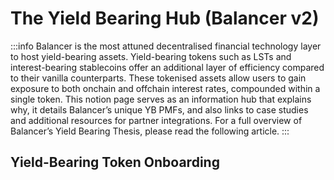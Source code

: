 

# The Yield Bearing Hub (Balancer v2)
:::info
Balancer is the most attuned decentralised financial technology layer to host yield-bearing assets. Yield-bearing tokens 
such as LSTs and interest-bearing stablecoins offer an additional layer of efficiency compared to their vanilla 
counterparts. These tokenised assets allow users to gain exposure to both onchain and offchain interest rates, 
compounded within a single token.  This notion page serves as an information hub that explains why, it details 
Balancer’s unique YB PMFs, and also links to case studies and additional resources for partner integrations. 
For a full overview of Balancer’s Yield Bearing Thesis, please read the following article.
:::


## Yield-Bearing Token Onboarding
<FAQList :faqs="faqs"></FAQList>
<script>
export default {
  data() {
    return {
      faqs: [
        {
          question: "What are steps to onboard a yield-bearing token?",
          answer: `
          <ol>
            <li>Whitelist your token here by doing a Pull-Request here (Maxis can assist): <a href="https://github.com/balancer/tokenlists">https://github.com/balancer/tokenlists</a>
              <ul>
                <li>Provide token images and store png files with the token address like 0x123.png</li>
                <li>Update tokenlists/balancer/tokens and the corresponding network typescript file by adding your token address (e.g. tokenlists/balancer/tokens/arbitrum/0x…</li>
              </ul>
            </li>
            <li>You need to have a rate-provider in place. For security reasons and to make sure your rate provider adheres to Balancer’s standards, please initiate a rate provider review here: <a href="https://github.com/balancer/code-review/issues">https://github.com/balancer/code-review/issues</a>
              <ul>
                <li>A registry of already reviewed providers is here: <a href="https://github.com/balancer/code-review/tree/main/rate-providers">https://github.com/balancer/code-review/tree/main/rate-providers</a></li>
              </ul>
            </li>
            <li>Create the pool (Balancer Maxis)
              <ul>
                <li>Go to <a href="https://pool-creator.web.app/">https://pool-creator.web.app/</a></li>
                <li>Choose ComposableStable Pool and make sure Yield Protocol Fee Exempt is false</li>
                <li>Approve and Add your token and your rate provider that has been approved in step 2</li>
                <li>Add any other token (and rate providers) for up to 5 tokens</li>
                <li>Create the pool</li>
              </ul>
            </li>
            <li>Perform init join with after pool creation</li>
            <li>Whitelist your pool by doing a PR here:</li>
            <li>Provide an API endpoint for your yield bearing token, easiest with api-yourtoken and the APR. The Maxis will make sure the APR is propagated in our front-end</li>
            <li>If you want to receive BAL rewards, set up a proper root gauge on the network your pool was deployed and apply for a gauge (Maxis will assist here):
              <ul>
                <li>Create the gauges: <a href="https://forum.balancer.fi/t/instructions-overview/2674">https://forum.balancer.fi/t/instructions-overview/2674</a></li>
                <li>Post a proposal based on this proposal: <a href="https://forum.balancer.fi/t/instructions-overview/2674/2">https://forum.balancer.fi/t/instructions-overview/2674/2</a></li>
              </ul>
            </li>
          </ol>
          `
        }
      ]
    };
  }
};
</script>



